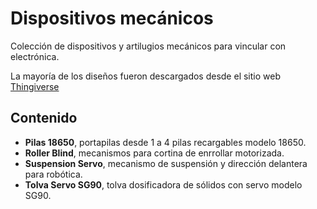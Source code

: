# Dispositivos mecánicos

Colección de dispositivos y artilugios mecánicos para vincular con electrónica. 

La mayoría de los diseños fueron descargados desde el sitio web [Thingiverse](https://www.thingiverse.com/)

## Contenido

- **Pilas 18650**, portapilas desde 1 a 4 pilas recargables modelo 18650.
- **Roller Blind**, mecanismos para cortina de enrrollar motorizada.
- **Suspension Servo**, mecanismo de suspensión y dirección delantera para robótica.
- **Tolva Servo SG90**, tolva dosificadora de sólidos con servo modelo SG90.
